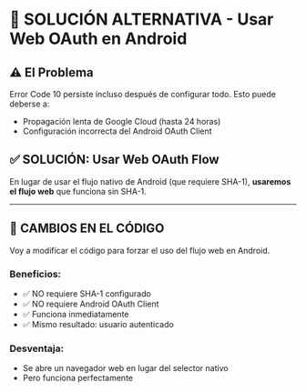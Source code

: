 # 🔧 SOLUCIÓN ALTERNATIVA - Usar Web OAuth en Android

## ⚠️ El Problema

Error Code 10 persiste incluso después de configurar todo. Esto puede deberse a:

- Propagación lenta de Google Cloud (hasta 24 horas)
- Configuración incorrecta del Android OAuth Client

## ✅ SOLUCIÓN: Usar Web OAuth Flow

En lugar de usar el flujo nativo de Android (que requiere SHA-1), **usaremos el flujo web** que funciona sin SHA-1.

---

## 🔧 CAMBIOS EN EL CÓDIGO

Voy a modificar el código para forzar el uso del flujo web en Android.

### Beneficios:

- ✅ NO requiere SHA-1 configurado
- ✅ NO requiere Android OAuth Client
- ✅ Funciona inmediatamente
- ✅ Mismo resultado: usuario autenticado

### Desventaja:

- Se abre un navegador web en lugar del selector nativo
- Pero funciona perfectamente
